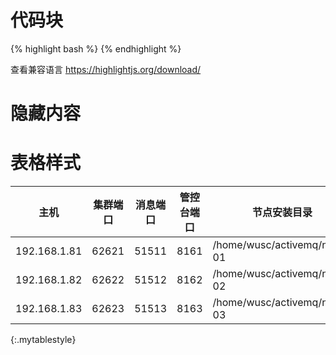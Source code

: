 # 代码块

{% highlight bash %} {% endhighlight %}

查看兼容语言 <https://highlightjs.org/download/>

# 隐藏内容

<div class="elementHide">
</div>

# 表格样式

主机 | 集群端口 | 消息端口 | 管控台端口 | 节点安装目录
------------- | ------------- | ------------- | ------------- | -------------
192.168.1.81 | 62621 | 51511 | 8161 | /home/wusc/activemq/node-01
192.168.1.82 | 62622 | 51512 | 8162 | /home/wusc/activemq/node-02
192.168.1.83 | 62623 | 51513 | 8163 | /home/wusc/activemq/node-03
{:.mytablestyle}
